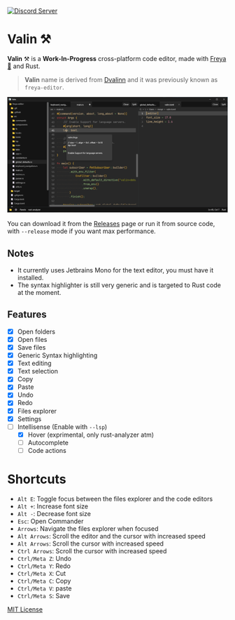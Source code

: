 [![Discord Server](https://img.shields.io/discord/1015005816094478347.svg?logo=discord&style=flat-square)](https://discord.gg/SNcFbYmzbq)

# Valin ⚒️

**Valin** ⚒️ is a **Work-In-Progress** cross-platform code editor, made with [Freya 🦀](https://github.com/marc2332/freya) and Rust.

> **Valin** name is derived from [Dvalinn](https://en.wikipedia.org/wiki/Dvalinn) and it was previously known as `freya-editor`.

![Demo](./demo.png)

You can download it from the [Releases](https://github.com/marc2332/valin/releases) page or run it from source code, with `--release` mode if you want max performance.

## Notes
- It currently uses Jetbrains Mono for the text editor, you must have it installed.
- The syntax highlighter is still very generic and is targeted to Rust code at the moment.

## Features

- [x] Open folders
- [x] Open files
- [x] Save files
- [x] Generic Syntax highlighting
- [x] Text editing
- [x] Text selection
- [x] Copy
- [x] Paste
- [x] Undo
- [x] Redo
- [x] Files explorer
- [x] Settings
- [ ] Intellisense (Enable with `--lsp`)
  - [x] Hover (exprimental, only rust-analyzer atm)
  - [ ] Autocomplete
  - [ ] Code actions

# Shortcuts
- `Alt E`: Toggle focus between the files explorer and the code editors
- `Alt +`: Increase font size
- `Alt -`: Decrease font size
- `Esc`: Open Commander
- `Arrows`: Navigate the files explorer when focused
- `Alt Arrows`: Scroll the editor and the cursor with increased speed
- `Alt Arrows`: Scroll the cursor with increased speed  
- `Ctrl Arrows`: Scroll the cursor with increased speed  
- `Ctrl/Meta Z`: Undo
- `Ctrl/Meta Y`: Redo
- `Ctrl/Meta X`: Cut
- `Ctrl/Meta C`: Copy
- `Ctrl/Meta V`: paste
- `Ctrl/Meta S`: Save

[MIT License](./LICENSE.md)
